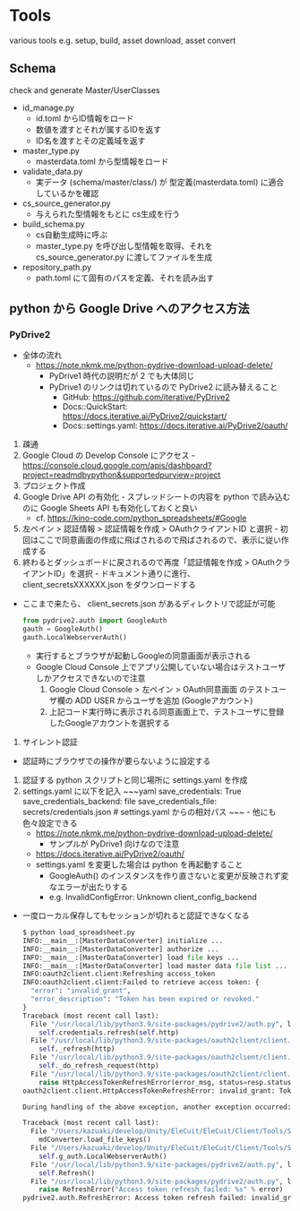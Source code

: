 # Tools
various tools e.g. setup, build, asset download, asset convert

## Schema

check and generate Master/UserClasses

- id_manage.py
  - id.toml からID情報をロード
  - 数値を渡すとそれが属するIDを返す
  - ID名を渡すとその定義域を返す
- master_type.py
  - masterdata.toml から型情報をロード
- validate_data.py
  - 実データ (schema/master/class/) が 型定義(masterdata.toml) に適合しているかを確認
- cs_source_generator.py
  - 与えられた型情報をもとに cs生成を行う
- build_schema.py
  - cs自動生成時に呼ぶ
  - master_type.py を呼び出し型情報を取得、それを cs_source_generator.py に渡してファイルを生成
- repository_path.py
  - path.toml にて固有のパスを定義、それを読み出す


## python から Google Drive へのアクセス方法

### PyDrive2

- 全体の流れ
  - https://note.nkmk.me/python-pydrive-download-upload-delete/
    - PyDrive1 時代の説明だが 2 でも大体同じ
    - PyDrive1 のリンクは切れているので PyDrive2 に読み替えること
      - GitHub: https://github.com/iterative/PyDrive2
      - Docs::QuickStart: https://docs.iterative.ai/PyDrive2/quickstart/
      - Docs::settings.yaml: https://docs.iterative.ai/PyDrive2/oauth/

1. 疎通
  1. Google Cloud の Develop Console にアクセス
    - https://console.cloud.google.com/apis/dashboard?project=readmdbypython&supportedpurview=project
  1. プロジェクト作成
  1. Google Drive API の有効化
    - スプレッドシートの内容を python で読み込むのに Google Sheets API も有効化しておくと良い
      - cf. https://kino-code.com/python_spreadsheets/#Google
  1. 左ペイン > 認証情報 > 認証情報を作成 > OAuthクライアントID と選択
    - 初回はここで同意画面の作成に飛ばされるので飛ばされるので、表示に従い作成する
  1. 終わるとダッシュボードに戻されるので再度「認証情報を作成 > OAuthクライアントID」を選択
    - ドキュメント通りに進行、client_secretsXXXXXX.json をダウンロードする
  - ここまで来たら、 client_secrets.json があるディレクトリで認証が可能
    ~~~py
    from pydrive2.auth import GoogleAuth
    gauth = GoogleAuth()
    gauth.LocalWebserverAuth()
    ~~~
    - 実行するとブラウザが起動しGoogleの同意画面が表示される
    - Google Cloud Console 上でアプリ公開していない場合はテストユーザしかアクセスできないので注意
      1. Google Cloud Console > 左ペイン > OAuth同意画面 のテストユーザ欄の ADD USER からユーザを追加 (Googleアカウント)
      1. 上記コード実行時に表示される同意画面上で、テストユーザに登録したGoogleアカウントを選択する
1. サイレント認証
  - 認証時にブラウザでの操作が要らないように設定する
  1. 認証する python スクリプトと同じ場所に settings.yaml を作成
  1. settings.yaml に以下を記入
    ~~~yaml
    save_credentials: True
    save_credentials_backend: file
    save_credentials_file: secrets/credentials.json # settings.yaml からの相対パス
    ~~~
    - 他にも色々設定できる
      - https://note.nkmk.me/python-pydrive-download-upload-delete/
        - サンプルが PyDrive1 向けなので注意
      - https://docs.iterative.ai/PyDrive2/oauth/
      - settings.yaml を変更した場合は python を再起動すること
        - GoogleAuth() のインスタンスを作り直さないと変更が反映されず変なエラーが出たりする
        - e.g. InvalidConfigError: Unknown client_config_backend
  - 一度ローカル保存してもセッションが切れると認証できなくなる
    ~~~py
    $ python load_spreadsheet.py
    INFO:__main__:[MasterDataConverter] initialize ...
    INFO:__main__:[MasterDataConverter] authorize ...
    INFO:__main__:[MasterDataConverter] load file keys ...
    INFO:__main__:[MasterDataConverter] load master data file list ...
    INFO:oauth2client.client:Refreshing access_token
    INFO:oauth2client.client:Failed to retrieve access token: {
      "error": "invalid_grant",
      "error_description": "Token has been expired or revoked."
    }
    Traceback (most recent call last):
      File "/usr/local/lib/python3.9/site-packages/pydrive2/auth.py", line 668, in Refresh
        self.credentials.refresh(self.http)
      File "/usr/local/lib/python3.9/site-packages/oauth2client/client.py", line 545, in refresh
        self._refresh(http)
      File "/usr/local/lib/python3.9/site-packages/oauth2client/client.py", line 761, in _refresh
        self._do_refresh_request(http)
      File "/usr/local/lib/python3.9/site-packages/oauth2client/client.py", line 819, in _do_refresh_request
        raise HttpAccessTokenRefreshError(error_msg, status=resp.status)
    oauth2client.client.HttpAccessTokenRefreshError: invalid_grant: Token has been expired or revoked.

    During handling of the above exception, another exception occurred:

    Traceback (most recent call last):
      File "/Users/kazuaki/develop/Unity/EleCuit/EleCuit/Client/Tools/Schema/load_spreadsheet.py", line 125, in <module>
        mdConverter.load_file_keys()
      File "/Users/kazuaki/develop/Unity/EleCuit/EleCuit/Client/Tools/Schema/load_spreadsheet.py", line 41, in load_file_keys
        self.g_auth.LocalWebserverAuth()
      File "/usr/local/lib/python3.9/site-packages/pydrive2/auth.py", line 131, in _decorated
        self.Refresh()
      File "/usr/local/lib/python3.9/site-packages/pydrive2/auth.py", line 670, in Refresh
        raise RefreshError("Access token refresh failed: %s" % error)
    pydrive2.auth.RefreshError: Access token refresh failed: invalid_grant: Token has been expired or revoked.
    ~~~





